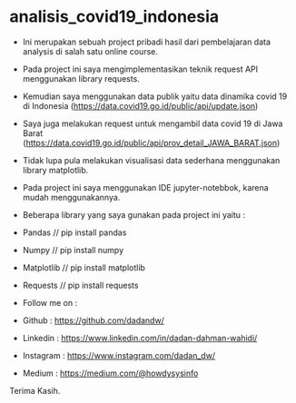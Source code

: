 # analisis_covid19_indonesia

* Ini merupakan sebuah project pribadi hasil dari pembelajaran data analysis di salah satu online course.
* Pada project ini saya mengimplementasikan teknik request API menggunakan library requests.
* Kemudian saya menggunakan data publik yaitu data dinamika covid 19 di Indonesia (https://data.covid19.go.id/public/api/update.json)
* Saya juga melakukan request untuk mengambil data covid 19 di Jawa Barat (https://data.covid19.go.id/public/api/prov_detail_JAWA_BARAT.json)
* Tidak lupa pula melakukan visualisasi data sederhana menggunakan library matplotlib.
* Pada project ini saya menggunakan IDE jupyter-notebbok, karena mudah menggunakannya.

* Beberapa library yang saya gunakan pada project ini yaitu :
* Pandas // pip install pandas
* Numpy // pip install numpy
* Matplotlib // pip install matplotlib
* Requests // pip install requests

* Follow me on :
* Github : https://github.com/dadandw/
* Linkedin : https://www.linkedin.com/in/dadan-dahman-wahidi/
* Instagram : https://www.instagram.com/dadan_dw/
* Medium : https://medium.com/@howdysysinfo

Terima Kasih.
